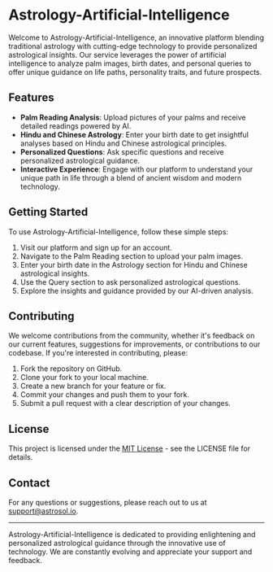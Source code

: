 # Astrology-Artificial-Intelligence

Welcome to Astrology-Artificial-Intelligence, an innovative platform blending traditional astrology with cutting-edge technology to provide personalized astrological insights. Our service leverages the power of artificial intelligence to analyze palm images, birth dates, and personal queries to offer unique guidance on life paths, personality traits, and future prospects.

## Features

- **Palm Reading Analysis**: Upload pictures of your palms and receive detailed readings powered by AI.
- **Hindu and Chinese Astrology**: Enter your birth date to get insightful analyses based on Hindu and Chinese astrological principles.
- **Personalized Questions**: Ask specific questions and receive personalized astrological guidance.
- **Interactive Experience**: Engage with our platform to understand your unique path in life through a blend of ancient wisdom and modern technology.

## Getting Started

To use Astrology-Artificial-Intelligence, follow these simple steps:

1. Visit our platform and sign up for an account.
2. Navigate to the Palm Reading section to upload your palm images.
3. Enter your birth date in the Astrology section for Hindu and Chinese astrological insights.
4. Use the Query section to ask personalized astrological questions.
5. Explore the insights and guidance provided by our AI-driven analysis.

## Contributing

We welcome contributions from the community, whether it's feedback on our current features, suggestions for improvements, or contributions to our codebase. If you're interested in contributing, please:

1. Fork the repository on GitHub.
2. Clone your fork to your local machine.
3. Create a new branch for your feature or fix.
4. Commit your changes and push them to your fork.
5. Submit a pull request with a clear description of your changes.

## License

This project is licensed under the [MIT License](LICENSE.md) - see the LICENSE file for details.

## Contact

For any questions or suggestions, please reach out to us at [support@astrosol.io](mailto:support@astrosol.io).

---

Astrology-Artificial-Intelligence is dedicated to providing enlightening and personalized astrological guidance through the innovative use of technology. We are constantly evolving and appreciate your support and feedback.
